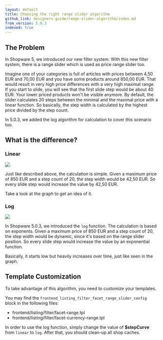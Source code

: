 ```yaml
---
layout: default
title: Choosing the right range slider algorithm
github_link: designers-guide/range-slider-algorithm/index.md
from_version: 5.0.3
indexed: true
---
```


<div class="toc-list"></div>

## The Problem

In Shopware 5, we introduced our new filter system. With this new filter system, there is a range slider which is used as price range slider too.

Imagine one of your categories is full of articles with prices between 4,50 EUR and 70,00 EUR and you have some products around 850,00 EUR. That would result in very high price differences with a very high maximal range. If you start to slide, you will see that the first slide step would be about 40 EUR. Your lower priced products won't be visible anymore. By default, the slider calculates 20 steps between the minimal and the maximal price with a linear function. So basically, the step width is calculated by the highest price divided by the step count.

In 5.0.3, we added the log algorithm for calculation to cover this scenario too.

## What is the difference?

### Linear

<img src="linear.png" class="is-float-right">

Just like described above, the calculation is simple. Given a maximum price of 850 EUR and a step count of 20, the step width would be 42,50 EUR. So every slide step would increase the value by 42,50 EUR. 

Take a look at the graph to get an idea of it.

<div style="clear:both;"></div>

### Log

<img src="log.png" class="is-float-right">

In Shopware 5.0.3, we introduced the `log` function. The calculation is based on exponents. Given a maximum price of 850 EUR and a step count of 20, the step width would be dynamic, since it's based on the range slider position. So every slide step would increase the value by an exponential function.

Basically, it starts low but heavily increases over time, just like seen in the graph.

<div style="clear:both;"></div>

## Template Customization

To take advantage of this algorithm, you need to customize your templates.

You may find the `frontend_listing_filter_facet_range_slider_config` block in the following files:
* frontend/listing/filter/facet-range.tpl
* frontend/listing/filter/facet-currency-range.tpl

In order to use the log function, simply change the value of **$stepCurve** from `linear` to `log`. After that, you should clean-up all shop caches.
